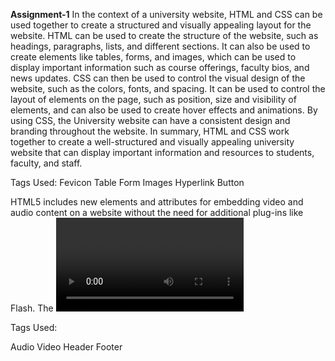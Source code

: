 **Assignment-1**
In the context of a university website, HTML and CSS can be used together to create a structured and visually appealing layout for the website. HTML can be used to create the structure of the website, such as headings, paragraphs, lists, and different sections. It can also be used to create elements like tables, forms, and images, which can be used to display important information such as course offerings, faculty bios, and news updates.
CSS can then be used to control the visual design of the website, such as the colors, fonts, and spacing. It can be used to control the layout of elements on the page, such as position, size and visibility of elements, and can also be used to create hover effects and animations. By using CSS, the University website can have a consistent design and branding throughout the website.
In summary, HTML and CSS work together to create a well-structured and visually appealing university website that can display important information and resources to students, faculty, and staff.

Tags Used: 
Fevicon
Table
Form
Images
Hyperlink
Button


HTML5 includes new elements and attributes for embedding video and audio content on a website without the need for additional plug-ins like Flash.
The <video> element is used to embed video content, and it supports a variety of video formats such as MP4, WebM, and Ogg. The <audio> element is used to embed audio content, and it also supports a variety of audio formats such as MP3, WAV, and Ogg.
Both elements can include several attributes to control the playback and presentation of the media, such as autoplay, controls, loop and preload. The <source> element can be used in conjunction with the <video> and <audio> elements to specify multiple sources for the media, allowing the browser to choose the best format to play.
In summary, HTML5 allows to easily include video and audio into web pages without the need of additional plug-ins, that makes it more convenient and accessible for users.

Tags Used:

Audio
Video 
Header 
Footer



